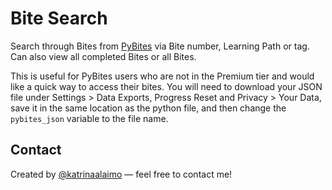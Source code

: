# Bite Search

Search through Bites from [PyBites](https://codechalleng.es/) via Bite number, Learning Path or tag. Can also view all completed Bites or all Bites. 

This is useful for PyBites users who are not in the Premium tier and would like a quick way to access their bites. You will need to download your JSON file under Settings > Data Exports, Progress Reset and Privacy > Your Data, save it in the same location as the python file, and then change the `pybites_json` variable to the file name. 


## Contact

Created by [@katrinaalaimo](https://www.katrinaalaimo.com/) — feel free to contact me!

